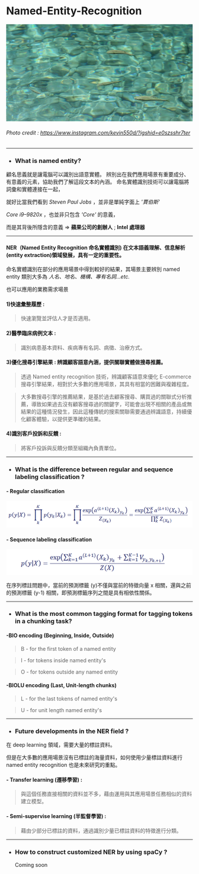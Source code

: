 # Named-Entity-Recognition

![image](https://github.com/CinnaBao/Named-Entity-Recognition/blob/master/Image/pic1.png)
###### Photo credit : https://www.instagram.com/kevin550d/?igshid=e0szsshr7ter

---

* ### What is named entity?
顧名思義就是讓電腦可以識別出語意實體。
辨別出在我們應用場景有重要成分、有意義的元素，協助我們了解這段文本的內涵。
命名實體識別技術可以讓電腦將詞彙和實體連接在一起，

就好比當我們看到
_Steven Paul Jobs_ ，並非是單純字面上 _'賈伯斯'_

_Core i9–9820x_ ，也並非只包含 _'Core'_ 的意義，

而是其背後所隱含的意義
 => **蘋果公司的創辦人** ; **Intel 處理器**
 
---

#### NER（Named Entity Recognition 命名實體識別) 在文本語義理解、信息解析 (entity extraction)領域發展，具有一定的重要性。

命名實體識別在部分的應用場景中得到較好的結果，其場景主要辨別 named entity 類別大多為 _人名、地名、機構、專有名詞…etc._

也可以應用的業務需求場景

#### 1)快速彙整履歷 : 

> 快速瀏覽並評估人才是否適用。

#### 2)醫學臨床病例文本 : 

> 識別病患基本資料、疾病專有名詞、病徵、治療方式。

#### 3)優化搜尋引擎結果 : 辨識顧客語意內涵，提供關聯實體做搜尋推薦。

> 透過 Named entity recognition 技術，辨識顧客語意來優化 E-commerce 搜尋引擎結果，相對於大多數的應用場景，其具有相當的困難與複雜程度。

>  大多數搜尋引擎的推薦結果，是基於過去顧客搜尋、購買過的關聯式分析推薦，導致如果過去沒有顧客搜尋過的關鍵字，可能會出現不相關的產品或無結果的這種情況發生，因此這種傳統的搜索關聯需要通過辨識語意，持續優化顧客體驗，以提供更準確的結果。

#### 4)識別客戶投訴和反饋 : 

> 將客戶投訴與反饋分類至組織內負責單位。

---

* ### What is the difference between regular and sequence labeling classification ?

#### - Regular classification
![image](https://github.com/CinnaBao/Named-Entity-Recognition/blob/master/Image/RegularClssfication.png)


#### - Sequence labeling classification
![image](https://github.com/CinnaBao/Named-Entity-Recognition/blob/master/Image/SequenceLabelingClassification.png)

在序列標註問題中，當前的預測標籤 (y)不僅與當前的特徵向量 x 相關，還與之前的預測標籤 (y-1) 相關，即預測標籤序列之間是具有相依性關係。

---

* ### What is the most common tagging format for tagging tokens in a chunking task?
#### -BIO encoding (Beginning, Inside, Outside)

> B - for the first token of a named entity

> I - for tokens inside named entity's

> O - for tokens outside any named entity


#### -BIOLU encoding (Last, Unit-length chunks)

> L - for the last tokens of named entity's

> U - for unit length named entity's

---

* ### Future developments in the NER field ?

在 deep learning 領域，需要大量的標註資料。

但是在大多數的應用場景沒有已標註的海量資料，如何使用少量標註資料進行 named entity recognition 也是未來研究的重點。

#### - Transfer learning (遷移學習) : 

> 與這個任務直接相關的資料並不多，藉由運用與其應用場景任務相似的資料建立模型。

#### - Semi-supervise learning (半監督學習) : 

> 藉由少部分已標註的資料，通過識別少量已標註資料的特徵進行分類。

---

* ### How to construct customized NER by using spaCy ?
  Coming soon


